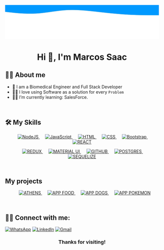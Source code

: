 <img src="https://raw.githubusercontent.com/joetancy/joetancy/master/wave%20(1).jpg"/>
<h1 align="center">Hi 👋, I'm Marcos Saac</h1>

## :sassy_man:  About me
- :school: I am a Biomedical Engineer and Full Stack Developer
- :technologist: I love using Software as a solution for every `Problem`
- :student: I’m currently learning: SalesForce.

<br>

## 🛠️ My Skills

<p align="center"> 
  &emsp; 
  <a href=""> 
    <img alt="NodeJS" src="https://img.shields.io/badge/Node.js-339933?style=for-the-badge&logo=nodedotjs&logoColor=white">
  </a> 
  &emsp;
  <a href=""> 
    <img alt="JavaScript" src="https://img.shields.io/badge/JavaScript-323330?style=for-the-badge&logo=javascript&logoColor=F7DF1E">
  </a> 
  &emsp;
  <a href=""> 
     <img alt="HTML" src="https://img.shields.io/badge/HTML5-E34F26?style=for-the-badge&logo=html5&logoColor=white">
   </a>
  &emsp;
  <a href=""> 
    <img alt="CSS" src="https://img.shields.io/badge/CSS3-1572B6?style=for-the-badge&logo=css3&logoColor=white">
  </a>
  &emsp;
  <a href=""> 
    <img alt="Bootstrap" src="https://img.shields.io/badge/Bootstrap-563D7C?style=for-the-badge&logo=bootstrap&logoColor=white">
  </a>    
  &emsp;
   <a href="">
    <img alt="REACT" src="https://img.shields.io/badge/React-20232A?style=for-the-badge&logo=react&logoColor=61DAFB">
  </a>
</p>
<p align="center"> 
  &emsp; 
  <a href=""> 
    <img alt="REDUX" src="https://img.shields.io/badge/Redux-593D88?style=for-the-badge&logo=redux&logoColor=white">
  </a> 
  &emsp;
  <a href=""> 
    <img alt="MATERIAL UI" src="https://img.shields.io/badge/Material%20UI-007FFF?style=for-the-badge&logo=mui&logoColor=white">
  </a> 
  &emsp;
  <a href=""> 
     <img alt="GITHUB" src="https://img.shields.io/badge/GitHub-100000?style=for-the-badge&logo=github&logoColor=white">
   </a>
  &emsp;
  <a href=""> 
    <img alt="POSTGRES" src="https://img.shields.io/badge/PostgreSQL-316192?style=for-the-badge&logo=postgresql&logoColor=white">
  </a>
  &emsp;
   <a href="">
    <img alt="SEQUELIZE" src="https://img.shields.io/badge/Sequelize-52B0E7?style=for-the-badge&logo=Sequelize&logoColor=white">
  </a>
</p>
</br>

## My projects


<p align="center"> 
  &emsp; 
  <a href="https://athens-theta.vercel.app/" Title="Athens" target="_blank"> 
    <img alt="ATHENS" style="width:30rem" src="https://lh3.googleusercontent.com/EEOhyf07aoa8ag2ci-s_wWWvDVrbsLTtso9w9UPOKWxA10XElwJT-jOy0ohtWAJeKPC_9r5qFZMimeS1EnkB0mcB5vLwqltijFt-rkS9xj6XRVz_7Ynm2W7SHSfPP4oTq9S3cgMVrhIIiIg24jjLqqiB0GUFP61yYUechr0YIwINi-gl-1SSU81rSM8Cz7WHcCdJFf2meAhZwmNR9HU9DbdcGUmfb1jBRQgCzjZ-h3waBgQqkT2EB6ydWmo6rKhFBkPHW3WK_6FSSObBEyOuuLty-yEEstUabq5ed2cCzymM_ViIs3_WCMeeAFeagbrYNAVhoY7QwNbpOsFdzu_JQd46xYtlk2SrrihGRtIdDEhgYzWaXiMYfhiI34Imi8UZX3oPMy8LC1oiOQXKHmEFO3g3x3lNbQeCJodzwzxsTWTvxZIxuJb1JiKXaiRvnMPenvagaCodmJOEFB6E9HtbpMmzuulza_-9D5qgZ5Oahg9Q7sS5j3NWmbKjvvdLiZKcp0tGph2w1rtQ8HKRYlLd5FH8fKDisQG833pkMi0Q5X_h7-c1sSWjXvt07p1XX5r5g3egnjiazsGXTLhVMafmFDsmLWfwKU_3h1RKZXCw4hzV5KrqXifMp4wnaHAfoLTGeemG3am-KaMvsy4FgqTX6uSh_cVhg8s2J30XVQxA_GzovKiDPciBVDm30yNkUHBTit4GPE13vDNy19cG74M1ITHLpw3KNJrMPN3w4zdw1w2epfKbU4tAmotx8pUrqpd8w8G5FD8Z5ge7BgTUjq7iPkvCn0cIER6LDTCqvFiIGq76ajIoCtrd-nv-WP9Nkrbj5nhBNV4jFhZmdF8YiqetYCdp8rtIDZP7kxnu_8RLxzM1Mr_BMS-cX_FKP-g5h-H0N1fLE7PUWXQRAtklqlmDjTcISy0hRbqBGkPcdUg=w327-h210-no?authuser=0">
  </a> 
  &emsp;
  <a href="" Title="APP FOOD" target="_blank"> 
    <img style="width:30rem" alt="APP FOOD" src="https://lh3.googleusercontent.com/j1bYTQ9hxDqgeUepEgt6MS-PjKO-CHw6kt7bFYdPrIUUq99ZjbLMzSxZB1hWXeubwzwx2NP0r_72LI1tZ2wxFXYkuhJkmuuozsX5CsmByJlz7kuucT0zgpn-AOc0WRtwnGH5bnJkIdroyfPs6kL48U5270NzV8KqNeqAbkbVileeMLlI9uPKoBqsXnlrAsQeQCYZMiSZNv2Oynp0rtmUcLNSaH7ykcx4zpeZknkKh1r7q-9xveQ5-LEbBxjvydwT61BZMcIWw8P1f0DOhO1Nuai7YhOCGJxQrSKJ5tbCyZycjrihXSSJIcec37PLnTuGd4ijdEyaPMyAJMD7gE1l6OW94XRRnrqr-18KPbbK-dwyAq2jAJs_H61jhy_VHNdS2a1f-Cx822w_wvds90BCk1nuKHqQkaLpcMKo_ifkal8V-WrvhC2mNbI54C0upKACViwoOsnLeAsDo34e4Xyd76xXPkNO9wHdMcampZR9c4rOKp4FJVjaOObBne5nacI2c9TfAjOTwG1GWysUK9lDPvbnVlUkjCSjF3GjzlRKSjMoZzZEjiz7MjKFpgw_um7YJZHXBe8Sga33HIcdDx_H066Tn8d2qYyEhOzDXezfVqBuvZKeMCOEtgcSOauNBUuYq1rP2M_Tsc1nPu4Z-eDQuNVBGVvLWluE2oUwtcc3Dpfz5EhP-d0PiAhGtRYBE6WQTQy_bHK1c7XUazOpBdzHywNfL4Vs2e89Ufi5c-3h0CCVJNd-VilBmO0UH-U3WARExa9QTge5w_l-tidjotTCXDGGywt3Gg4TVxqOOMPYmpZ4o7lOC5bCdHHr-hHl4q0rfSoP45v4BpKJxmbq5oBnSjt1WwYqkQ8xDsIIolTuk_E5FkB6RBKf3H16v2Z3C6KQEGspeTe51HHPJco982rMaUoMoiMhnW9071MhrzI=w973-h625-no?authuser=0">
  </a> 
  &emsp;
  <a href="#" style="width:30rem" Title="APP DOGS" target="_blank"> 
    <img alt="APP DOGS" style="width:30rem" src="https://lh3.googleusercontent.com/NSnA6CyT91RMl4NbUwLraR0XP2-3qnwIt-y-uRmw7kzfdnAPEIOVrGgPt-GFlm6RGPaxzoM2kukyfrUgt5z2ehw_R9PaaJTEkfk2by0355JiqJ1ACBfx4oBc10olnweWf7WvvG4losjEG5Yhci38RZFNq-tX-PUs1auPOKGXksbfod-velpq15d0kieyxTC0DKz36s9KzceiSjWmgd21fKRXWTirxrt71G-CEyFkDDRIvyKqyrGp1MaASH1mnmsJXEZ81B7ix4lhz21uMrFrp9OWbE_KuUBWCLDvS4-PMSm1pNL-v3doNw81Z-AuA_7bHotXNpxQpCN0wDZWgi7sWf_FGVV1iFxbUaxtaTS2calWNeWb7pY8Wrtgfg_FZg5hi97ujmB_7lMCvTbK2XAZLEArBF8SvemKLg_eSoX0VW50bgaAGt-7eyRR-YYk8CV_crwSIowiigKnpOFUDxoblpZBvtJyHZ03am9DFyOL2RS73iOqTvQtZebtXK06w8rxCrkDdSYVxg9wXmrZ1bZEX_yHenaGu96qIzaFVkV2wvXq-57XtGEnfxFJlwKQM2YDSKJWgXtE4VXQ4oX8i5TgXsCv7XCTQtMvcBnmqnCXQMkfSWXBC_udKUdUgqNDiDed-sCIW75kdPLVBz86pBEUYmPi9QCtEx_vJndjifJ5cQ1YIq0GPmPM3eRjmv2CGedgjuC0R5vt1cwSMBttkEBqN6b9NzlGgF_1ctFyoaX0Soyct0jlsUltDx9ouEoAMiLTfkSjFv229iIBcXvfuUpPM0jn-Hebawfvb4QJeBF220pmXHazxTYZGDjpb_GQv0XL-17dLg5pdeIF2BKDhXz3tGwJKHNkxyY5ulN07PaHbcYtin0InYFoI6Mia0m4_gs_9HWxIU67xfNm59qrP23bMqIud5Ud-xC03QAOiSQ=w973-h625-no?authuser=0">
  </a>  
  &emsp;
  <a href="#" Title="APP POKEMON" target="_blank"> 
     <img style="width:30rem" alt="APP POKEMON" src="https://lh3.googleusercontent.com/TRnA7tN70WYWypeQY3eVNiIkoPvc9WUCov_qVdxdyaXEs_llY2n2lrlheBab-oK_3W0tkAzyNcDVpQlEj0QMJZt1a-zBMoiSTlQOkQqbSfUUF7pOa9HFwGT2gfrSh4dXDifQCj_De8MWJj2b0LoEg46jFMwCxR6DcNIk-WLutb5dSj7_OvrkUM50_JOmLSVcjLMpbm8_yPzoUajRQOE5blVC2H1V5aJ8PJjNwn__fmwe_barso2Gxn6bbxLJzKc1nnEvsB70RXU18zcqfnRhzT1fWEtOrQrMFmCps_HmnR0mO6WR4SLjuaOiBMEwGSThUseLj-7HZEDl11tEO3pUdZ2UeORYU1JNtW-DGWNVcNECngxH5MmK1UZ5gmrrL7POzc9pg-FYMctYbo500fpdeOrXOUW5vrtCUhGgHeh8RL7G0Iued0SRm-sLgFFHgn4HHfMRlWF3iRCbiD3iDy1t6nOVXPFe_PevgfVplA55RyYYCb_7Uv4pottQnD8v-3h4TvukEEPbJDyd0FjTpU9jjjPXqHVJVUbM55SGdZ-OxkYOS_15ofJb8pcqFTk07hGeTCASzxTN7qX5DZ_mNWTfzOk5xEoog9oekpYXH29rF7gS3vtc9DmfVxAs94DeIOvCpXs-IIeLJMxO-ALrvT5Glt8bJVCdaq-Ur_reLIjatembooxK2RnpG3RfmMDYTDmw9ohyR0VM0ZU3T_0LA1raKqoTF5-za-Wdj9X-Tljm301JWJBXZLMHOH0SYUUu=w973-h625-no?authuser=0">
   </a>
 </p>
</br>

## 🙋‍♂️ Connect with me:

<p align="left">
  <a href="https://wa.me/5493813362735?text=Hi%20Marcos,%20I%20I%20would%20like%20to%20coordinate%20an%20interview%20with%you"><img alt="WhatsApp" title="WhatsApp" src="https://img.shields.io/badge/WhatsApp-25D366?style=for-the-badge&logo=whatsapp&logoColor=white"/></a>
  <a href="https://www.linkedin.com/in/marcos-alexis-saac-b6978854/"><img alt="LinkedIn" title="LinkedIn" src="https://img.shields.io/badge/-LinkedIn-0077B5?style=for-the-badge&logo=linkedin&logoColor=white"/></a>  
  <a href=""><img alt="Gmail" title="Gmail" src="https://img.shields.io/badge/Gmail-D14836?style=for-the-badge&logo=gmail&logoColor=white"/></a>
  
</p>
</div>

<h3 align="center">Thanks for visiting!</h3>
